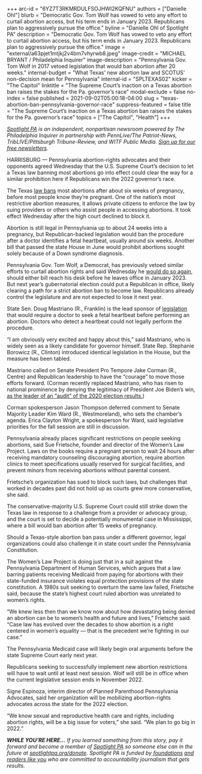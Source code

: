 +++
arc-id = "6YZ7T3RKMRDULFSOJHWI2KQFNU"
authors = ["Danielle Ohl"]
blurb = "Democratic Gov. Tom Wolf has vowed to veto any effort to curtail abortion access, but his term ends in January 2023. Republicans plan to aggressively pursue the office."
byline = "Danielle Ohl of Spotlight PA"
description = "Democratic Gov. Tom Wolf has vowed to veto any effort to curtail abortion access, but his term ends in January 2023. Republicans plan to aggressively pursue the office."
image = "external/a63pjet1mtjkj2v4bm7vhyrwb8.jpeg"
image-credit = "MICHAEL BRYANT / Philadelphia Inquirer"
image-description = "Pennsylvania Gov. Tom Wolf in 2017 vetoed legislation that would ban abortion after 20 weeks."
internal-budget = "What Texas' new abortion law and SCOTUS' non-decision mean for Pennsylvania"
internal-id = "SPLTEXAS02"
kicker = "The Capitol"
linktitle = "The Supreme Court’s inaction on a Texas abortion ban raises the stakes for the Pa. governor’s race"
modal-exclude = false
no-index = false
published = 2021-09-02T05:00:18-04:00
slug = "texas-abortion-ban-pennsylvania-governor-race"
suppress-featured = false
title = "The Supreme Court’s inaction on a Texas abortion ban raises the stakes for the Pa. governor’s race"
topics = ["The Capitol", "Health"]
+++

<a href="https://www.spotlightpa.org/"><i>Spotlight PA</i></a><i> is an independent, nonpartisan newsroom powered by The Philadelphia Inquirer in partnership with PennLive/The Patriot-News, TribLIVE/Pittsburgh Tribune-Review, and WITF Public Media. </i><a href="https://www.spotlightpa.org/newsletters"><i>Sign up for our free newsletters</i></a><i>.</i>

HARRISBURG — Pennsylvania abortion-rights advocates and their opponents agreed Wednesday that the U.S. Supreme Court’s decision to let a Texas law banning most abortions go into effect could clear the way for a similar prohibition here if Republicans win the 2022 governor’s race.

The Texas <a href="https://capitol.texas.gov/tlodocs/87R/billtext/pdf/SB00008H.pdf#navpanes=0">law bans</a> most abortions after about six weeks of pregnancy, before most people know they’re pregnant. One of the nation’s most restrictive abortion measures, it allows private citizens to enforce the law by suing providers or others who assist people in accessing abortions. It took effect Wednesday after the high court declined to block it.

Abortion is still legal in Pennsylvania up to about 24 weeks into a pregnancy, but Republican-backed legislation would ban the procedure after a doctor identifies a fetal heartbeat, usually around six weeks. Another bill that passed the state House in June would prohibit abortions sought solely because of a Down syndrome diagnosis.

<script src="https://www.spotlightpa.org/embed.js" async></script><div data-spl-embed-version="1" data-spl-src="https://www.spotlightpa.org/embeds/newsletter/"></div>

Pennsylvania Gov. Tom Wolf, a Democrat, has previously vetoed similar efforts to curtail abortion rights and said Wednesday he <a href="https://twitter.com/GovernorTomWolf/status/1433104869011845120?s=20">would do so again</a>, should either bill reach his desk before he leaves office in January 2023. But next year’s gubernatorial election could put a Republican in office, likely clearing a path for a strict abortion ban to become law. Republicans already control the legislature and are not expected to lose it next year.

State Sen. Doug Mastriano (R., Franklin) is the lead sponsor of <a href="https://www.legis.state.pa.us/CFDOCS/Legis/PN/Public/btCheck.cfm?txtType=HTM&sessYr=2021&sessInd=0&billBody=S&billTyp=B&billNbr=0378&pn=0365">legislation</a> that would require a doctor to seek a fetal heartbeat before performing an abortion. Doctors who detect a heartbeat could not legally perform the procedure.

“I am obviously very excited and happy about this,” said Mastriano, who is widely seen as a likely candidate for governor himself. State Rep. Stephanie Borowicz (R., Clinton) introduced identical legislation in the House, but the measure has been tabled.

Mastriano called on Senate President Pro Tempore Jake Corman (R., Centre) and Republican leadership to have the “courage” to move those efforts forward. (Corman recently replaced Mastriano, who has risen to national prominence by denying the legitimacy of President Joe Biden’s win, <a href="https://www.spotlightpa.org/news/2021/08/jake-corman-pennsylvania-senate-election-audit/">as the leader of an “audit” of the 2020 election results.</a>)

Corman spokesperson Jason Thompson deferred comment to Senate Majority Leader Kim Ward (R., Westmoreland), who sets the chamber’s agenda. Erica Clayton Wright, a spokesperson for Ward, said legislative priorities for the fall session are still in discussion.

Pennsylvania already places significant restrictions on people seeking abortions, said Sue Frietsche, founder and director of the Women’s Law Project. Laws on the books require a pregnant person to wait 24 hours after receiving mandatory counseling discouraging abortion, require abortion clinics to meet specifications usually reserved for surgical facilities, and prevent minors from receiving abortions without parental consent.

Frietsche’s organization has sued to block such laws, but challenges that worked in decades past did not hold up as courts grew more conservative, she said.

The conservative-majority U.S. Supreme Court could still strike down the Texas law in response to a challenge from a provider or advocacy group, and the court is set to decide a potentially monumental case in Mississippi, where a bill would ban abortion after 15 weeks of pregnancy.

Should a Texas-style abortion ban pass under a different governor, legal organizations could also challenge it in state court under the Pennsylvania Constitution.

The Women’s Law Project is doing just that in a suit against the Pennsylvania Department of Human Services, which argues that a law barring patients receiving Medicaid from paying for abortions with their state-funded insurance violates equal protection provisions of the state constitution. A 1980s suit seeking to overturn the same law failed, Frietsche said, because the state’s highest court ruled abortion was unrelated to women’s rights.

“We knew less then than we know now about how devastating being denied an abortion can be to women’s health and future and lives,” Frietsche said. “Case law has evolved over the decades to show abortion is a right centered in women’s equality — that is the precedent we’re fighting in our case.”

<script src="https://www.spotlightpa.org/embed.js" async></script><div data-spl-embed-version="1" data-spl-src="https://www.spotlightpa.org/embeds/donate/?teaser_text=If%20you%20learned%20something%20from%20this%20report%2C%20pay%20it%20forward%20and%20become%20a%20member%20of%20Spotlight%20PA%20so%20someone%20else%20can%20in%20the%20future."></div>


The Pennsylvania Medicaid case will likely begin oral arguments before the state Supreme Court early next year.

Republicans seeking to successfully implement new abortion restrictions will have to wait until at least next session. Wolf will still be in office when the current legislative session ends in November 2022.

Signe Espinoza, interim director of Planned Parenthood Pennsylvania Advocates, said her organization will be mobilizing abortion-rights advocates across the state for the 2022 election.

“We know sexual and reproductive health care and rights, including abortion rights, will be a big issue for voters,” she said. “We plan to go big in 2022.”

<i><b>WHILE YOU’RE HERE...</b></i><i> If you learned something from this story, pay it forward and become a member of </i><a href="https://www.spotlightpa.org/"><i>Spotlight PA</i></a><i> so someone else can in the future at </i><a href="http://spotlightpa.org/donate"><i>spotlightpa.org/donate</i></a><i>. Spotlight PA is funded by</i><a href="https://www.spotlightpa.org/support"><i> foundations</i></a><i> </i><a href="https://www.spotlightpa.org/support"><i>and readers like you</i></a><i> who are committed to accountability journalism that gets results.</i>
